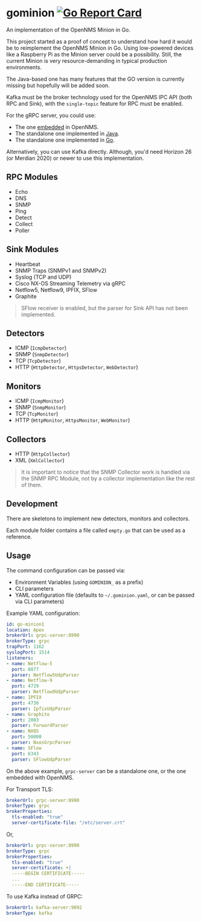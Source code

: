 # gominion [![Go Report Card](https://goreportcard.com/badge/github.com/agalue/gominion)](https://goreportcard.com/report/github.com/agalue/gominion)

An implementation of the OpenNMS Minion in Go.

This project started as a proof of concept to understand how hard it would be to reimplement the OpenNMS Minion in Go. Using low-powered devices like a Raspberry Pi as the Minion server could be a possibility. Still, the current Minion is very resource-demanding in typical production environments.

The Java-based one has many features that the GO version is currently missing but hopefully will be added soon.

Kafka must be the broker technology used for the OpenNMS IPC API (both RPC and Sink), with the `single-topic` feature for RPC must be enabled.

For the gRPC server, you could use:

* The one [embedded](https://docs.opennms.org/opennms/releases/27.1.1/guide-install/guide-install.html#_configure_opennms_horizon_2) in OpenNMS.
* The standalone one implemented in [Java](https://github.com/OpenNMS/grpc-server).
* The standalone one implemented in [Go](https://github.com/agalue/onms-grpc-server).

Alternatively, you can use Kafka directly. Although, you'd need Horizon 26 (or Merdian 2020) or newer to use this implementation.

## RPC Modules

* Echo
* DNS
* SNMP
* Ping
* Detect
* Collect
* Poller

## Sink Modules

* Heartbeat
* SNMP Traps (SNMPv1 and SNMPv2)
* Syslog (TCP and UDP)
* Cisco NX-OS Streaming Telemetry via gRPC
* Netflow5, Netflow9, IPFIX, SFlow
* Graphite

> SFlow receiver is enabled, but the parser for Sink API has not been implemented.

## Detectors

* ICMP (`IcmpDetector`)
* SNMP (`SnmpDetector`)
* TCP (`TcpDetector`)
* HTTP (`HttpDetector`, `HttpsDetector`, `WebDetector`)

## Monitors

* ICMP (`IcmpMonitor`)
* SNMP (`SnmpMonitor`)
* TCP (`TcpMonitor`)
* HTTP (`HttpMonitor`, `HttpsMonitor`, `WebMonitor`)

## Collectors

* HTTP (`HttpCollector`)
* XML (`XmlCollector`)

> It is important to notice that the SNMP Collector work is handled via the SNMP RPC Module, not by a collector implementation like the rest of them.

## Development

There are skeletons to implement new detectors, monitors and collectors.

Each module folder contains a file called `empty.go` that can be used as a reference.

## Usage

The command configuration can be passed via:

* Environment Variables (using `GOMINION_` as a prefix)
* CLI parameters
* YAML configuration file (defaults to `~/.gominion.yaml`, or can be passed via CLI parameters)

Example YAML configuration:

```yaml
id: go-minion1
location: Apex
brokerUrl: grpc-server:8990
brokerType: grpc
trapPort: 1162
syslogPort: 1514
listeners:
- name: Netflow-5
  port: 8877
  parser: Netflow5UdpParser
- name: Netflow-9
  port: 4729
  parser: Netflow9UdpParser
- name: IPFIX
  port: 4730
  parser: IpfixUdpParser
- name: Graphite
  port: 2003
  parser: ForwardParser
- name: NXOS
  port: 50000
  parser: NxosGrpcParser
- name: SFlow
  port: 6343
  parser: SFlowUdpParser
```

On the above example, `grpc-server` can be a standalone one, or the one embedded with OpenNMS.

For Transport TLS:

```yaml
brokerUrl: grpc-server:8990
brokerType: grpc
brokerProperties:
  tls-enabled: "true"
  server-certificate-file: "/etc/server.crt"
```

Or,

```yaml
brokerUrl: grpc-server:8990
brokerType: grpc
brokerProperties:
  tls-enabled: "true"
  server-certificate: +|
  -----BEGIN CERTIFICATE-----
  ...
  -----END CERTIFICATE-----
```

To use Kafka instead of GRPC:

```yaml
brokerUrl: kafka-server:9092
brokerType: kafka
```